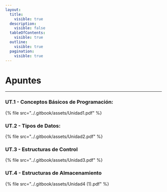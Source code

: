```yaml
---
layout:
  title:
    visible: true
  description:
    visible: false
  tableOfContents:
    visible: true
  outline:
    visible: true
  pagination:
    visible: true
---
```


# Apuntes

***

### UT.1 - Conceptos Básicos de Programación: <a href="#sectionid-8128-title" id="sectionid-8128-title"></a>

{% file src="../.gitbook/assets/Unidad1.pdf" %}

### UT.2 - Tipos de Datos: <a href="#sectionid-8129-title" id="sectionid-8129-title"></a>

{% file src="../.gitbook/assets/Unidad2.pdf" %}

### UT.3 - Estructuras de Control <a href="#sectionid-8130-title" id="sectionid-8130-title"></a>

{% file src="../.gitbook/assets/Unidad3.pdf" %}

### UT.4 - Estructuras de Almacenamiento

{% file src="../.gitbook/assets/Unidad4 (1).pdf" %}
